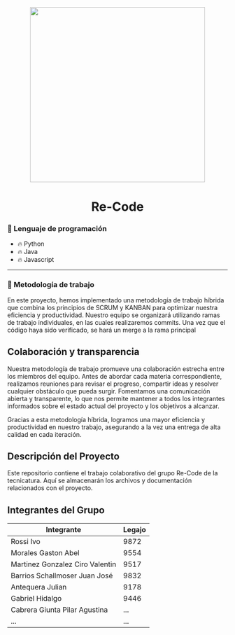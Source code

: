 <div id="header" align="center">
    <img src="https://media.giphy.com/media/2IudUHdI075HL02Pkk/giphy.gif" width="400"/ autoplay>
    <br>
    <h1 align="center">
        Re-Code
    </h1>
</div>

### :page_with_curl: Lenguaje de programación

- :fire: Python
- :fire: Java
- :fire: Javascript

---

### :raised_hands: Metodología de trabajo

En este proyecto, hemos implementado una metodología de trabajo híbrida que combina los principios de SCRUM y KANBAN para optimizar nuestra eficiencia y productividad. Nuestro equipo se organizará utilizando ramas de trabajo individuales, en las cuales realizaremos commits. Una vez que el código haya sido verificado, se hará un merge a la rama principal

Colaboración y transparencia
-----------------------------

Nuestra metodología de trabajo promueve una colaboración estrecha entre los miembros del equipo. Antes de abordar cada materia correspondiente, realizamos reuniones para revisar el progreso, compartir ideas y resolver cualquier obstáculo que pueda surgir. Fomentamos una comunicación abierta y transparente, lo que nos permite mantener a todos los integrantes informados sobre el estado actual del proyecto y los objetivos a alcanzar.

Gracias a esta metodología híbrida, logramos una mayor eficiencia y productividad en nuestro trabajo, asegurando a la vez una entrega de alta calidad en cada iteración.

## Descripción del Proyecto

Este repositorio contiene el trabajo colaborativo del grupo Re-Code de la tecnicatura. Aquí se almacenarán los archivos y documentación relacionados con el proyecto.

## Integrantes del Grupo

| Integrante | Legajo |
|------------|--------|
| Rossi Ivo | 9872 |
| Morales Gaston Abel | 9554|
| Martinez Gonzalez	Ciro Valentin | 9517 |
| Barrios Schallmoser	Juan José	| 9832 |
| Antequera Julian	| 9178 |
| Gabriel Hidalgo | 9446 |
| Cabrera Giunta Pilar Agustina | ... |
| ... | ... |
